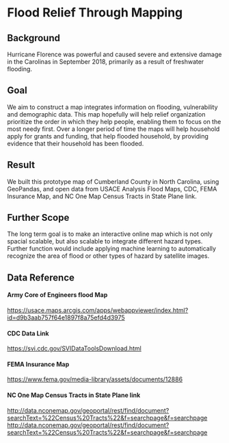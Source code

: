 # Flood Relief Through Mapping

## Background
Hurricane Florence was powerful and caused severe and extensive damage in the Carolinas in September 2018, primarily as a result of freshwater flooding.
## Goal
We aim to construct a map integrates information on flooding, vulnerability and demographic data. This map hopefully will help relief organization prioritize the order in which they help people, enabling them to focus on the most needy first. Over a longer period of time the maps will help household apply for grants and funding, that help flooded household, by providing evidence that their household has been flooded.
## Result
We built this prototype map of Cumberland County in North Carolina, using GeoPandas, and open data from USACE Analysis Flood Maps, CDC, FEMA Insurance Map, and NC One Map Census Tracts in State Plane link.
## Further Scope
The long term goal is to make an interactive online map which is not only spacial scalable, but also scalable to integrate different hazard types. Further function would include applying machine learning to automatically recognize the area of flood or other types of hazard by satellite images.

## Data Reference
#### Army Core of Engineers flood Map
https://usace.maps.arcgis.com/apps/webappviewer/index.html?id=d9b3aab757f64e1897f8a75efd4d3975

#### CDC Data Link
https://svi.cdc.gov/SVIDataToolsDownload.html

#### FEMA Insurance Map
https://www.fema.gov/media-library/assets/documents/12886

#### NC One Map Census Tracts in State Plane link
http://data.nconemap.gov/geoportal/rest/find/document?searchText=%22Census%20Tracts%22&f=searchpage&f=searchpage
http://data.nconemap.gov/geoportal/rest/find/document?searchText=%22Census%20Tracts%22&f=searchpage&f=searchpage
